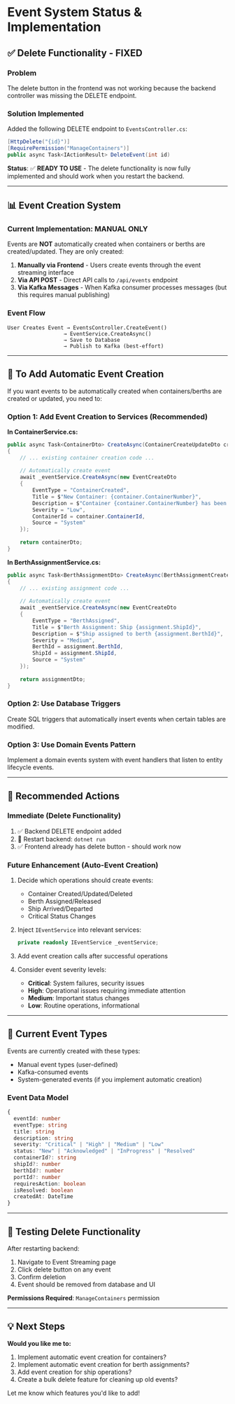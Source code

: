 # Event System Status & Implementation

## ✅ Delete Functionality - FIXED

### Problem
The delete button in the frontend was not working because the backend controller was missing the DELETE endpoint.

### Solution Implemented
Added the following DELETE endpoint to `EventsController.cs`:

```csharp
[HttpDelete("{id}")]
[RequirePermission("ManageContainers")]
public async Task<IActionResult> DeleteEvent(int id)
```

**Status**: ✅ **READY TO USE** - The delete functionality is now fully implemented and should work when you restart the backend.

---

## 📊 Event Creation System

### Current Implementation: **MANUAL ONLY**

Events are **NOT** automatically created when containers or berths are created/updated. They are only created:

1. **Manually via Frontend** - Users create events through the event streaming interface
2. **Via API POST** - Direct API calls to `/api/events` endpoint
3. **Via Kafka Messages** - When Kafka consumer processes messages (but this requires manual publishing)

### Event Flow
```
User Creates Event → EventsController.CreateEvent() 
                  → EventService.CreateAsync() 
                  → Save to Database 
                  → Publish to Kafka (best-effort)
```

---

## 🔄 To Add Automatic Event Creation

If you want events to be automatically created when containers/berths are created or updated, you need to:

### Option 1: Add Event Creation to Services (Recommended)

**In ContainerService.cs:**
```csharp
public async Task<ContainerDto> CreateAsync(ContainerCreateUpdateDto createDto)
{
    // ... existing container creation code ...
    
    // Automatically create event
    await _eventService.CreateAsync(new EventCreateDto
    {
        EventType = "ContainerCreated",
        Title = $"New Container: {container.ContainerNumber}",
        Description = $"Container {container.ContainerNumber} has been created",
        Severity = "Low",
        ContainerId = container.ContainerId,
        Source = "System"
    });
    
    return containerDto;
}
```

**In BerthAssignmentService.cs:**
```csharp
public async Task<BerthAssignmentDto> CreateAsync(BerthAssignmentCreateDto createDto)
{
    // ... existing assignment code ...
    
    // Automatically create event
    await _eventService.CreateAsync(new EventCreateDto
    {
        EventType = "BerthAssigned",
        Title = $"Berth Assignment: Ship {assignment.ShipId}",
        Description = $"Ship assigned to berth {assignment.BerthId}",
        Severity = "Medium",
        BerthId = assignment.BerthId,
        ShipId = assignment.ShipId,
        Source = "System"
    });
    
    return assignmentDto;
}
```

### Option 2: Use Database Triggers

Create SQL triggers that automatically insert events when certain tables are modified.

### Option 3: Use Domain Events Pattern

Implement a domain events system with event handlers that listen to entity lifecycle events.

---

## 🎯 Recommended Actions

### Immediate (Delete Functionality)
1. ✅ Backend DELETE endpoint added
2. 🔄 Restart backend: `dotnet run`
3. ✅ Frontend already has delete button - should work now

### Future Enhancement (Auto-Event Creation)
1. Decide which operations should create events:
   - Container Created/Updated/Deleted
   - Berth Assigned/Released
   - Ship Arrived/Departed
   - Critical Status Changes

2. Inject `IEventService` into relevant services:
   ```csharp
   private readonly IEventService _eventService;
   ```

3. Add event creation calls after successful operations

4. Consider event severity levels:
   - **Critical**: System failures, security issues
   - **High**: Operational issues requiring immediate attention
   - **Medium**: Important status changes
   - **Low**: Routine operations, informational

---

## 📝 Current Event Types

Events are currently created with these types:
- Manual event types (user-defined)
- Kafka-consumed events
- System-generated events (if you implement automatic creation)

### Event Data Model
```typescript
{
  eventId: number
  eventType: string
  title: string
  description: string
  severity: "Critical" | "High" | "Medium" | "Low"
  status: "New" | "Acknowledged" | "InProgress" | "Resolved"
  containerId?: string
  shipId?: number
  berthId?: number
  portId?: number
  requiresAction: boolean
  isResolved: boolean
  createdAt: DateTime
}
```

---

## 🚀 Testing Delete Functionality

After restarting backend:

1. Navigate to Event Streaming page
2. Click delete button on any event
3. Confirm deletion
4. Event should be removed from database and UI

**Permissions Required**: `ManageContainers` permission

---

## 💡 Next Steps

**Would you like me to:**
1. Implement automatic event creation for containers?
2. Implement automatic event creation for berth assignments?
3. Add event creation for ship operations?
4. Create a bulk delete feature for cleaning up old events?

Let me know which features you'd like to add!
